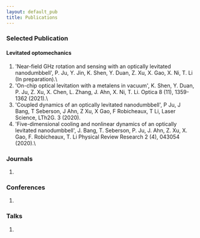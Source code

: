 ```yaml
---
layout: default_pub
title: Publications
---
```


### Selected Publication

#### Levitated optomechanics
1. 'Near-field GHz rotation and sensing with an optically levitated nanodumbbell', P. Ju, Y. Jin, K. Shen, Y. Duan, Z. Xu, X. Gao, X. Ni, T. Li (In preparation).\
2. 'On-chip optical levitation with a metalens in vacuum', K. Shen, Y. Duan, P. Ju, Z. Xu, X. Chen, L. Zhang, J. Ahn, X. Ni, T. Li. Optica 8 (11), 1359-1362 (2021).\
3. 'Coupled dynamics of an optically levitated nanodumbbell', P Ju, J Bang, T Seberson, J Ahn, Z Xu, X Gao, F Robicheaux, T Li, Laser Science, LTh2G. 3 (2020).
4. 'Five-dimensional cooling and nonlinear dynamics of an optically levitated nanodumbbell', J. Bang, T. Seberson, P. Ju, J. Ahn, Z. Xu, X. Gao, F. Robicheaux, T. Li
Physical Review Research 2 (4), 043054 (2020).\

### Journals
1. 

### Conferences
1.  

### Talks
1. 

